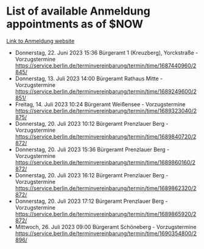 # List of available Anmeldung appointments as of $NOW
[Link to Anmeldung website](https://service.berlin.de/terminvereinbarung/termin/tag.php?termin=1&anliegen[]=120686&dienstleisterlist=122210,122217,327316,122219,327312,122227,327314,122231,327346,122243,327348,122254,122252,329742,122260,329745,122262,329748,122271,327278,122273,327274,122277,327276,330436,122280,327294,122282,327290,122284,327292,122291,327270,122285,327266,122286,327264,122296,327268,150230,329760,122297,327286,122294,327284,122312,329763,122314,329775,122304,327330,122311,327334,122309,327332,317869,122281,327352,122279,329772,122283,122276,327324,122274,327326,122267,329766,122246,327318,122251,327320,122257,327322,122208,327298,122226,327300&herkunft=http%3A%2F%2Fservice.berlin.de%2Fdienstleistung%2F120686%2F)
- Donnerstag, 22. Juni 2023 15:36 Bürgeramt 1 (Kreuzberg), Yorckstraße - Vorzugstermine https://service.berlin.de/terminvereinbarung/termin/time/1687440960/2845/
- Donnerstag, 13. Juli 2023 14:00 Bürgeramt Rathaus Mitte - Vorzugstermine https://service.berlin.de/terminvereinbarung/termin/time/1689249600/2851/
- Freitag, 14. Juli 2023 10:24 Bürgeramt Weißensee - Vorzugstermine https://service.berlin.de/terminvereinbarung/termin/time/1689323040/2875/
- Donnerstag, 20. Juli 2023 10:12 Bürgeramt Prenzlauer Berg - Vorzugstermine https://service.berlin.de/terminvereinbarung/termin/time/1689840720/2872/
- Donnerstag, 20. Juli 2023 15:36 Bürgeramt Prenzlauer Berg - Vorzugstermine https://service.berlin.de/terminvereinbarung/termin/time/1689860160/2872/
- Donnerstag, 20. Juli 2023 16:12 Bürgeramt Prenzlauer Berg - Vorzugstermine https://service.berlin.de/terminvereinbarung/termin/time/1689862320/2872/
- Donnerstag, 20. Juli 2023 17:12 Bürgeramt Prenzlauer Berg - Vorzugstermine https://service.berlin.de/terminvereinbarung/termin/time/1689865920/2872/
- Mittwoch, 26. Juli 2023 09:00 Bürgeramt Schöneberg - Vorzugstermine https://service.berlin.de/terminvereinbarung/termin/time/1690354800/2896/
